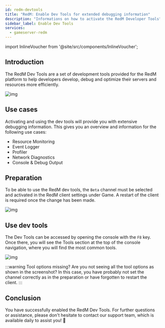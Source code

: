 ```yaml
---
id: redm-devtools
title: "RedM: Enable Dev Tools for extended debugging information"
description: "Informations on how to activate the RedM Developer Tools"
sidebar_label: Enable Dev Tools
services:
  - gameserver-redm
---
```


import InlineVoucher from '@site/src/components/InlineVoucher';

## Introduction

The RedM Dev Tools are a set of development tools provided for the RedM platform to help developers develop, debug and optimize their servers and resources more efficiently.

![img](https://screensaver01.zap-hosting.com/index.php/s/rNMcaSHBrNyD8Aw/preview)

<InlineVoucher />

## Use cases

Activating and using the dev tools will provide you with extensive debugging information. This gives you an overview and information for the following use cases: 

- Resource Monitoring
- Event Logger
- Profiler
- Network Diagnostics
- Console & Debug Output

## Preparation

To be able to use the RedM dev tools, the `Beta` channel must be selected and activated in the RedM client settings under Game. A restart of the client is required once the change has been made. 

![img](https://screensaver01.zap-hosting.com/index.php/s/YnxrfpzBr8ZZA95/download)

## Use dev tools

The Dev Tools can be accessed by opening the console with the `F8` key. Once there, you will see the Tools section at the top of the console navigation, where you will find the most common tools. 

![img](https://screensaver01.zap-hosting.com/index.php/s/24NqpsmSbJxnHaR/preview)

:::warning Tool options missing?
Are you not seeing all the tool options as shown in the screenshot? In this case, you have probably not set the channel correctly as in the preparation or have forgotten to restart the client. 
:::

## Conclusion

You have successfully enabled the RedM Dev Tools. For further questions or assistance, please don't hesitate to contact our support team, which is available daily to assist you! 🙂

<InlineVoucher />
